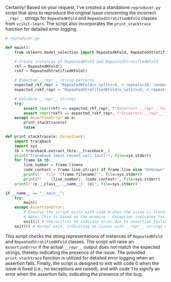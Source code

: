 Certainly! Based on your request, I've created a standalone `reproducer.py` script that aims to reproduce the original issue concerning the incorrect `__repr__` strings for `RepeatedKFold` and `RepeatedStratifiedKFold` classes from `scikit-learn`. The script also incorporates the `print_stacktrace` function for detailed error logging.

```python
# reproducer.py

def main():
    from sklearn.model_selection import RepeatedKFold, RepeatedStratifiedKFold

    # Create instances of RepeatedKFold and RepeatedStratifiedKFold
    rkf = RepeatedKFold()
    rskf = RepeatedStratifiedKFold()

    # Expected __repr__ string patterns
    expected_rkf_repr = "RepeatedKFold(n_splits=5, n_repeats=10, random_state=None)"
    expected_rskf_repr = "RepeatedStratifiedKFold(n_splits=5, n_repeats=10, random_state=None)"

    # Validate __repr__ strings
    try:
        assert repr(rkf) == expected_rkf_repr, f"Incorrect __repr__ for RepeatedKFold: {repr(rkf)}"
        assert repr(rskf) == expected_rskf_repr, f"Incorrect __repr__ for RepeatedStratifiedKFold: {repr(rskf)}"
    except AssertionError as e:
        print_stacktrace(e)
        raise

def print_stacktrace(e: Exception):
    import traceback
    import sys
    tb = traceback.extract_tb(e.__traceback__)
    print("Traceback (most recent call last):", file=sys.stderr)
    for frame in tb:
        line_number = frame.lineno
        code_context = frame.line.strip() if frame.line else "Unknown"
        print(f'  File "{frame.filename}"', file=sys.stderr)
        print(f"    {line_number}: {code_context}", file=sys.stderr)
    print(f"{e.__class__.__name__}: {e}", file=sys.stderr)

if __name__ == "__main__":
    try:
        main()
    except AssertionError:
        # Ensures the script exits with code 0 when the issue is fixed, in this case, by catching the AssertionError.
        # Note: This is based on the premise - Exception indicates failure (issue present), no exception indicates success (issue fixed).
        exit(1) # Use exit(1) to indicate error due to assertion failing.
    exit(0) # Normal exit, indicating no issues with __repr__ strings detected.
```

This script checks the string representations of instances of `RepeatedKFold` and `RepeatedStratifiedKFold` classes. The script will raise an `AssertionError` if the actual `__repr__` output does not match the expected strings, thereby indicating the presence of the issue. The provided `print_stacktrace` function is utilized for detailed error logging when an assertion fails. Finally, the script is designed to exit with code 0 when the issue is fixed (i.e., no exceptions are raised), and with code 1 to signify an error when the assertion fails, indicating the presence of the bug.
